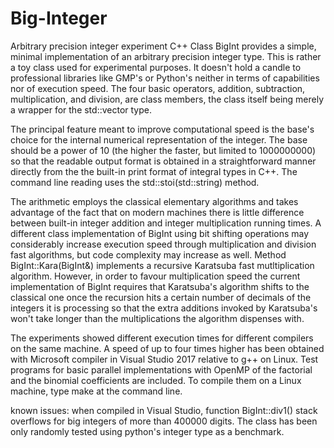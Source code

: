 # Big-Integer
Arbitrary precision integer experiment C++
Class BigInt provides a simple, minimal implementation of an arbitrary precision integer type. This is rather a toy class used for experimental purposes. It doesn't hold a candle to professional libraries like GMP's or Python's neither in terms of capabilities nor of execution speed. 
The four basic operators, addition, subtraction, multiplication, and division, are class members, the class itself being merely a wrapper for the std::vector<unsigned lonlg long int> type.

The principal feature meant to improve computational speed is the base's choice for the internal numerical representation of the integer. The base should be a power of 10 (the higher the faster, but limited to 1000000000) so that the readable output format is obtained in a straightforward manner directly from the the built-in print format of integral types in C++. The command line reading uses the std::stoi(std::string) method.

The arithmetic employs the classical elementary algorithms and takes advantage of the fact that on modern machines there is little difference between built-in integer addition and integer multiplication running times. A different class implementation of BigInt using bit shifting operations may considerably increase execution speed through multiplication and division fast algorithms, but code complexity may increase as well. Method BigInt::Kara(BigInt&) implements a recursive Karatsuba fast mutltiplication algorithm. However, in order to favour multiplication speed the current implementation of BigInt requires that Karatsuba's algorithm shifts to the classical one once the recursion hits a certain number of decimals of the integers it is processing so that the extra additions invoked by Karatsuba's won't take longer than the multiplications the algorithm dispenses with.       
  
The experiments showed different execution times for different compilers on the same machine. A speed of up to four times higher has been obtained with Microsoft compiler in Visual Studio 2017 relative to g++ on Linux. Test programs for basic parallel implementations with OpenMP of the factorial and the binomial coefficients are included. To compile them on a Linux machine, type make at the command line. 

known issues: when compiled in Visual Studio, function BigInt::div1() stack overflows for big integers of more than 400000 digits. The class has been only randomly tested using python's integer type as a benchmark.
